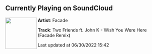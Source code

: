 ## Currently Playing on SoundCloud

[<img align="left" width="100" src="https://i1.sndcdn.com/artworks-0CwvvHARxuZ9yyl1-tyodQw-t500x500.jpg">](https://soundcloud.com/facade/two-friends-wish-you-were-here-facade-remix)

**Artist**: Facade 

**Track**: Two Friends ft. John K - Wish You Were Here (Facade Remix)

Last updated at 06/30/2022 15:42
